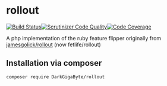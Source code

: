 rollout
=======
[![Build Status](https://travis-ci.org/DarkGigaByte/rollout.svg?branch=master)](https://travis-ci.org/DarkGigaByte/rollout)[![Scrutinizer Code Quality](https://scrutinizer-ci.com/g/DarkGigaByte/rollout/badges/quality-score.png?s=ce8d8e1b14c56b2a4c6604185ea0940b7bc29410)](https://scrutinizer-ci.com/g/DarkGigaByte/rollout/)[![Code Coverage](https://scrutinizer-ci.com/g/DarkGigaByte/rollout/badges/coverage.png?s=11039a425dfceb6b3676125a39ec2bbfba8fd8e2)](https://scrutinizer-ci.com/g/DarkGigaByte/rollout/)

A php implementation of the ruby feature flipper originally from [jamesgolick/rollout](https://github.com/jamesgolick/rollout) (now fetlife/rollout)

Installation via composer
-------------------------

    composer require DarkGigaByte/rollout

